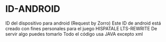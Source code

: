 # ID-ANDROID
ID del dispositivo para android (Request by Zorro) 
Este ID de android está creado con fines personales para el juego HISPATALE LTS-REWRITE
De servir algo puedes tomarlo
Todo el código usa JAVA excepto xml
